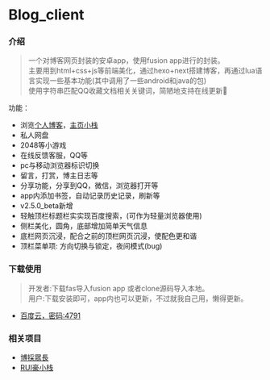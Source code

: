 # Blog_client

### 介绍
> 一个对博客网页封装的安卓app，使用fusion app进行的封装。    
> 主要用到html+css+js等前端美化，通过hexo+next搭建博客，再通过lua语言实现一些基本功能(其中调用了一些android和java的包)    
> 使用字符串匹配QQ收藏文档相关关键词，简陋地支持在线更新🌝    

功能：
* 浏览[个人博客](https://lruihao.cn)，[主页小栈](https://www.lruihao.cn)
* 私人网盘
* 2048等小游戏
* 在线反馈客服，QQ等
* pc与移动浏览器标识切换
* 留言，打赏，博主日志等
* 分享功能，分享到QQ，微信，浏览器打开等
* app内添加书签，自动记录历史记录，刷新等
* v2.5.0_beta新增
* 轻触顶栏标题栏实实现百度搜索，(可作为轻量浏览器使用)
* 侧栏美化，圆角，底部增加简单天气信息
* 底栏网页沉浸，配合之前的顶栏网页沉浸，使配色更和谐
* 顶栏菜单项: 方向切换与锁定，夜间模式(bug)


### 下载使用
> 开发者:下载fas导入fusion app 或者clone源码导入本地。    
> 用户:下载安装即可，app内也可以更新，不过就我自己用，懒得更新。
* [百度云，密码:4791](https://pan.baidu.com/s/19jOvnNhssF302Mi1GRa2Sw)

### 相关项目
* [博採眾長](https://github.com/lruihao/lruihao.github.io)
* [RUI豪小栈](https://github.com/lruihao/rui-site)

